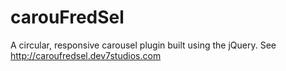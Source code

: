 carouFredSel
============

A circular, responsive carousel plugin built using the jQuery. See http://caroufredsel.dev7studios.com